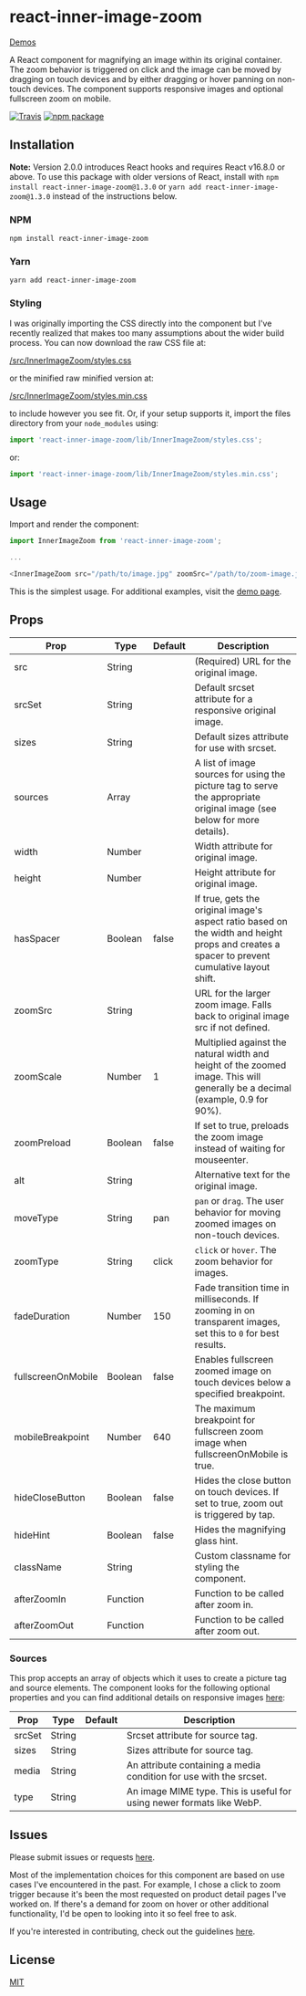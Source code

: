# react-inner-image-zoom

[Demos](https://laurenashpole.github.io/react-inner-image-zoom)

A React component for magnifying an image within its original container. The zoom behavior is triggered on click and the image can be moved by dragging on touch devices and by either dragging or hover panning on non-touch devices. The component supports responsive images and optional fullscreen zoom on mobile.

[![Travis][build-badge]][build]
[![npm package][npm-badge]][npm]

## Installation

**Note:** Version 2.0.0 introduces React hooks and requires React v16.8.0 or above. To use this package with older versions of React, install with `npm install react-inner-image-zoom@1.3.0` or `yarn add react-inner-image-zoom@1.3.0` instead of the instructions below.

### NPM
```
npm install react-inner-image-zoom
```

### Yarn
```
yarn add react-inner-image-zoom
```

### Styling

I was originally importing the CSS directly into the component but I've recently realized that makes too many assumptions about the wider build process. You can now download the raw CSS file at:

[/src/InnerImageZoom/styles.css](https://raw.githubusercontent.com/laurenashpole/react-inner-image-zoom/master/src/InnerImageZoom/styles.css)

or the minified raw minified version at:

[/src/InnerImageZoom/styles.min.css](https://raw.githubusercontent.com/laurenashpole/react-inner-image-zoom/master/src/InnerImageZoom/styles.min.css)

to include however you see fit. Or, if your setup supports it, import the files directory from your `node_modules` using:

```javascript
import 'react-inner-image-zoom/lib/InnerImageZoom/styles.css';
```

or:

```javascript
import 'react-inner-image-zoom/lib/InnerImageZoom/styles.min.css';
```

## Usage

Import and render the component:
```javascript
import InnerImageZoom from 'react-inner-image-zoom';

...

<InnerImageZoom src="/path/to/image.jpg" zoomSrc="/path/to/zoom-image.jpg" />
```

This is the simplest usage. For additional examples, visit the [demo page](https://laurenashpole.github.io/react-inner-image-zoom).


## Props

Prop | Type | Default | Description
--- | --- | --- | ---
src | String | | (Required) URL for the original image.
srcSet | String | | Default srcset attribute for a responsive original image.
sizes | String | | Default sizes attribute for use with srcset.
sources | Array | | A list of image sources for using the picture tag to serve the appropriate original image (see below for more details).
width | Number | | Width attribute for original image.
height | Number | | Height attribute for original image.
hasSpacer | Boolean | false | If true, gets the original image's aspect ratio based on the width and height props and creates a spacer to prevent cumulative layout shift.
zoomSrc | String | | URL for the larger zoom image. Falls back to original image src if not defined.
zoomScale | Number | 1 | Multiplied against the natural width and height of the zoomed image. This will generally be a decimal (example, 0.9 for 90%).
zoomPreload | Boolean | false | If set to true, preloads the zoom image instead of waiting for mouseenter.
alt | String | | Alternative text for the original image.
moveType | String | pan | `pan` or `drag`. The user behavior for moving zoomed images on non-touch devices.
zoomType | String | click | `click` or `hover`. The zoom behavior for images.
fadeDuration | Number | 150 | Fade transition time in milliseconds. If zooming in on transparent images, set this to `0` for best results.
fullscreenOnMobile | Boolean | false | Enables fullscreen zoomed image on touch devices below a specified breakpoint.
mobileBreakpoint | Number | 640 | The maximum breakpoint for fullscreen zoom image when fullscreenOnMobile is true.
hideCloseButton | Boolean | false | Hides the close button on touch devices. If set to true, zoom out is triggered by tap.
hideHint | Boolean | false | Hides the magnifying glass hint.
className | String | | Custom classname for styling the component.
afterZoomIn | Function | | Function to be called after zoom in.
afterZoomOut | Function | | Function to be called after zoom out.

### Sources

This prop accepts an array of objects which it uses to create a picture tag and source elements. The component looks for the following optional properties and you can find additional details on responsive images [here](https://developer.mozilla.org/en-US/docs/Learn/HTML/Multimedia_and_embedding/Responsive_images):

Prop | Type | Default | Description
--- | --- | --- | ---
srcSet | String | | Srcset attribute for source tag.
sizes | String | | Sizes attribute for source tag.
media | String | | An attribute containing a media condition for use with the srcset.
type | String | | An image MIME type. This is useful for using newer formats like WebP.

## Issues

Please submit issues or requests [here](https://github.com/laurenashpole/react-inner-image-zoom/issues).

Most of the implementation choices for this component are based on use cases I've encountered in the past. For example, I chose a click to zoom trigger because it's been the most requested on product detail pages I've worked on. If there's a demand for zoom on hover or other additional functionality, I'd be open to looking into it so feel free to ask.

If you're interested in contributing, check out the guidelines [here](https://github.com/laurenashpole/react-inner-image-zoom/blob/master/CONTRIBUTING.md).

## License

[MIT](https://github.com/laurenashpole/react-inner-image-zoom/blob/master/LICENSE)

[build-badge]: https://travis-ci.org/laurenashpole/react-inner-image-zoom.svg?branch=master
[build]: https://travis-ci.org/laurenashpole/react-inner-image-zoom

[npm-badge]: http://img.shields.io/npm/v/react-inner-image-zoom.svg?style=flat
[npm]: https://www.npmjs.com/package/react-inner-image-zoom

